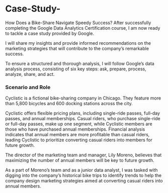 # Case-Study-
 How Does a Bike-Share Navigate Speedy Success?
After successfully completing the Google Data Analytics Certification course, I am now ready to tackle a case study provided by Google.

I will share my insights and provide informed recommendations on the marketing strategies that will contribute to the company’s remarkable success.

To ensure a structured and thorough analysis, I will follow Google’s data analysis process, consisting of six key steps: ask, prepare, process, analyze, share, and act.
### Scenario and Role
Cyclistic is a fictional bike-sharing company in Chicago. They feature more than 5,800 bicycles and 600 docking stations across the city.

Cyclistic offers flexible pricing plans, including single-ride passes, full-day passes, and annual memberships. Casual riders, who purchase single-ride or full-day passes, make up one segment, while Cyclistic members are those who have purchased annual memberships. Financial analysis indicates that annual members are more profitable than casual riders, leading Cyclistic to prioritize converting casual riders into members for future growth.

The director of the marketing team and manager, Lily Moreno, believes that maximizing the number of annual members will be key to future growth.

As a part of Moreno’s team and as a junior data analyst, I was tasked with digging into the company’s historical bike trips to identify trends to help the company design marketing strategies aimed at converting casual riders into annual members.
